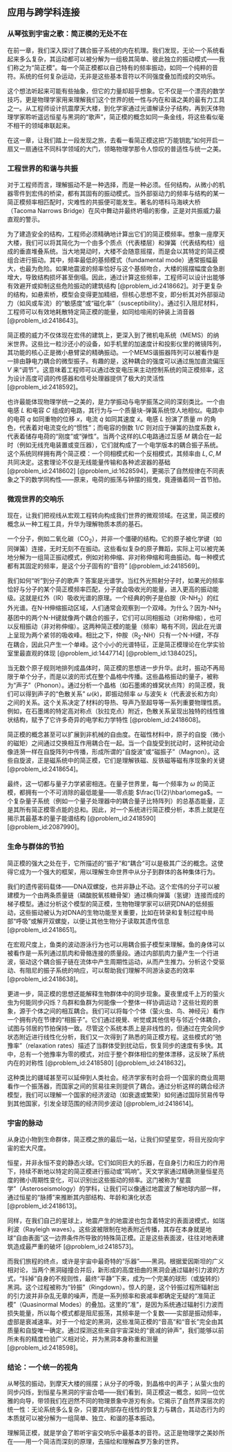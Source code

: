 ## 应用与跨学科连接

### 从琴弦到宇宙之歌：简正模的无处不在

在前一章，我们深入探讨了耦合振子系统的内在机理。我们发现，无论一个系统看起来多么复杂，其运动都可以被分解为一组极其简单、彼此独立的振动模式——我们称之为“简正模”。每一个简正模都以自己特有的频率振动，如同一个纯粹的音符。系统的任何复杂运动，无非是这些基本音符以不同强度叠加而成的交响乐。

这个想法听起来可能有些抽象，但它的力量却超乎想象。它不仅是一个漂亮的数学技巧，更是物理学家用来理解我们这个世界的统一性与内在和谐之美的最有力工具之一。从工程师设计抗震摩天大楼，到化学家通过光谱解读分子结构，再到天体物理学家聆听遥远恒星与黑洞的“歌声”，简正模的概念如同一条金线，将这些看似毫不相干的领域串联起来。

在这一章，让我们踏上一段发现之旅，去看一看简正模这把“万能钥匙”如何开启一扇又一扇通往不同科学领域的大门，领略物理学那令人惊叹的普适性与统一之美。

### 工程世界的和谐与共振

对于工程师而言，理解振动不是一种选择，而是一种必须。任何结构，从微小的机器零件到宏伟的桥梁，都有其固有的振动模式。当外部驱动力的频率与结构的某一简正模频率相匹配时，灾难性的共振便可能发生。著名的塔科马海峡大桥（Tacoma Narrows Bridge）在风中舞动并最终坍塌的影像，正是对共振威力最直观的警示。

为了建造安全的结构，工程师必须精确地计算出它们的简正模频率。想象一座摩天大楼，我们可以将其简化为一个由多个质点（代表楼层）和弹簧（代表结构柱）组成的垂直堆叠系统。当大地晃动时，大楼不会随意摇摆，而是会以其特定的简正模组合进行振动。其中，频率最低的基频模式（fundamental mode）通常振幅最大，也最为危险。如果地震波的频率恰好与这个基频吻合，大楼的摇摆幅度会急剧增大，导致结构损坏甚至倒塌。因此，通过计算这些频率，工程师可以设计出能够有效避开或抑制这些危险振动的建筑结构 [@problem_id:2418662]。对于更复杂的结构，如悬索桥，模型会变得更加精细，但核心思想不变，即分析其对外部驱动力（如风或车流）的“敏感度”或“磁化率”（susceptibility）。通过引入阻尼材料，工程师可以有效地耗散特定简正模的能量，如同给喧闹的钟装上消音器 [@problem_id:2418643]。

简正模的威力不仅体现在宏伟的建筑上，更深入到了微机电系统（MEMS）的纳米世界。这些比一粒沙还小的设备，如手机里的加速度计和投影仪里的微镜阵列，其功能的核心正是微小悬臂梁的精确振动。一个MEMS谐振器阵列可以被看作是一排由静电力耦合的微型振子。有趣的是，这种耦合的强度可以通过施加直流偏压 $V$ 来“调节”。这意味着工程师可以通过改变电压来主动控制系统的简正模频率，这为设计高度可调的传感器和信号处理器提供了极大的灵活性 [@problem_id:2418592]。

也许最能体现物理学统一之美的，是力学振动与电学振荡之间的深刻类比。一个由电感 $L$ 和电容 $C$ 组成的电路，其行为与一个质量块-弹簧系统惊人地相似。电路中的电荷 $q$ 如同重物的位移 $x$，电流 $\dot{q}$ 如同其速度 $\dot{x}$。电感 $L$ 扮演了质量 $m$ 的角色，代表着对电流变化的“惯性”；而电容的倒数 $1/C$ 则对应于弹簧的劲度系数 $k$，代表着储存电荷的“刚度”或“弹性”。当两个这样的LC电路通过互感 $M$ 耦合在一起时（例如无线充电装置或变压器），它们就构成了一个电学版本的耦合振子系统。这个系统同样拥有两个简正模：一个同相模式和一个反相模式，其频率由 $L, C, M$ 共同决定。这套理论不仅是无线能量传输和各种滤波器的基础 [@problem_id:2418602] [@problem_id:1628594]，更揭示了自然规律在不同表象之下的数学同构性——原来，电荷的振荡与钟摆的摇曳，竟遵循着同一首节拍。

### 微观世界的交响乐

现在，让我们把视线从宏观工程转向构成我们世界的微观领域。在这里，简正模的概念从一种工程工具，升华为理解物质本质的基石。

一个分子，例如二氧化碳（CO$_2$），并非一个僵硬的结构。它的原子被化学键（如同弹簧）连接，无时无刻不在振动。这些看似复杂的原子舞蹈，实际上可以被完美地分解为一组简正振动模式，例如对称伸缩、非对称伸缩和弯曲振动。每一种模式都有其固定的频率，是这个分子固有的“音符” [@problem_id:2418569]。

我们如何“听”到分子的歌声？答案是光谱学。当红外光照射分子时，如果光的频率恰好与分子的某个简正模频率匹配，分子就会吸收光的能量，进入更高的振动能级。这就是红外（IR）吸收光谱的原理。一个经典的例子是伯胺（R-NH$_2$）的红外光谱。在N-H伸缩振动区域，人们通常会观察到一个双峰。为什么？因为-NH$_2$基团中的两个N-H键就像两个耦合的振子，它们可以同相振动（对称伸缩），也可以反相振动（非对称伸缩）。这两种简正模的能量（频率）略有不同，因此在光谱上呈现为两个紧邻的吸收峰。相比之下，仲胺（R$_2$-NH）只有一个N-H键，不存在耦合，因此只产生一个单峰。这个小小的光谱特征，正是简正模理论在化学实验室里最直观的体现 [@problem_id:1447714] [@problem_id:1384025]。

当无数个原子规则地排列成晶体时，简正模的思想进一步升华。此时，振动不再局限于单个分子，而是以波的形式在整个晶格中传播。这些晶格振动的量子，被称为“声子”（Phonon）。通过分析一个晶格（如石墨烯的蜂窝状点阵）的简正模，我们可以得到声子的“色散关系” $\omega(k)$，即振动频率 $\omega$ 与波矢 $k$（代表波长和方向）之间的关系。这个关系决定了材料的导热、导声乃至超导等一系列重要物理性质。例如，在石墨烯的特定高对称点（狄拉克点）附近，色散关系呈现出独特的线性锥状结构，赋予了它许多奇异的电学和力学特性 [@problem_id:2418608]。

简正模的概念甚至可以扩展到非机械的自由度。在磁性材料中，原子的自旋（微小的磁矩）之间通过交换相互作用耦合在一起。当一个自旋受到扰动时，这种扰动会像涟漪一样在自旋阵列中传播，形成所谓的“自旋波”或“磁振子”（Magnon）。这些自旋波，正是磁系统中的简正模，它们是理解铁磁、反铁磁等磁有序现象的关键 [@problem_id:2418654]。

最终，这一切都与量子力学紧密相连。在量子世界里，每一个频率为 $\omega$ 的简正模，都拥有一个不可消除的最低能量——零点能 $\frac{1}{2}\hbar\omega$。一个复杂量子系统（例如一个量子处理器中的耦合量子比特阵列）的总基态能量，正是其所有简正模零点能的总和。因此，对一个系统进行简正模分析，本质上就是在揭示其最基本的量子能谱结构 [@problem_id:2418590] [@problem_id:2087990]。

### 生命与群体的节拍

简正模的强大之处在于，它所描述的“振子”和“耦合”可以是极其广泛的概念。这使得它成为一个强大的框架，用以理解生命世界中从分子到群体的各种集体行为。

我们的遗传密码载体——DNA双螺旋，也并非静止不动。这个宏伟的分子可以被建模为一个由两条质量链（磷酸脱氧核糖骨架）通过横向弹簧（氢键）连接而成的梯子模型。通过分析这个模型的简正模，生物物理学家可以研究DNA的低频振动，这些振动被认为对DNA的生物功能至关重要，比如在转录和复制过程中局部“呼吸”或解开双螺旋，以便让其他生物分子读取其遗传信息 [@problem_id:2418651]。

在宏观尺度上，鱼类的波动游泳行为也可以用耦合振子模型来理解。鱼的身体可以被看作是一系列通过肌肉和骨骼连接的质量段。通过内部肌肉力量产生一个行进波，驱动这个耦合振子链在流体中产生周期性运动，从而产生推力。分析这个受驱动、有阻尼的振子系统的响应，可以帮助我们理解不同游泳姿态的效率 [@problem_id:2418638]。

更进一步，简正模的思想还能解释生物群体中的同步现象。夏夜里成千上万的萤火虫为何能同步闪烁？鸟群和鱼群为何能像一个整体一样协调运动？这些壮观的景象，源于个体之间的相互耦合。我们可以将每个个体（萤火虫、鸟、神经元）看作一个拥有内在节律的“相振子”。它们通过視覺、听觉或其他信号与邻近个体耦合，试图与邻居的节拍保持一致。尽管这个系统本质上是非线性的，但通过在完全同步状态附近进行线性化分析，我们又一次得到了熟悉的简正模方程。这些模式的“弛豫率”（relaxation rates）描述了当群体受到扰动后，恢复同步的速度有多快。其中，总有一个弛豫率为零的模式，对应于整个群体相位的整体漂移，这反映了系统内在的对称性 [@problem_id:2418580] [@problem_id:2418632]。

这种类比的疆域甚至可以延伸到人类社会。经济学家有时会将一个国家的商业周期看作一个振荡器，而国家之间的贸易往来则提供了耦合。通过分析这样的耦合经济模型，我们可以理解一个国家的经济波动（如衰退或繁荣）如何通过国际贸易传导到其他国家，引发全球范围的经济同步波动 [@problem_id:2418614]。

### 宇宙的脉动

从身边小物到生命群体，简正模之旅的最后一站，让我们仰望星空，将目光投向宇宙的宏大尺度。

恒星，并非永恒不变的静态火球。它们如同巨大的乐器，在自身引力和压力的作用下，持续不断地以特定的简正模进行振动或“鸣响”。天文学家通过精确测量恒星亮度的微小周期性变化，可以识别出这些振动的频率。这门被称为“星震学”（Asteroseismology）的学科，让我们可以像通过地震波了解地球内部一样，通过恒星的“脉搏”来推断其内部结构、年龄和演化状态 [@problem_id:2418613]。

同样，在我们自己的星球上，地震产生的地震波也包含着特定的表面波模式，如瑞利波（Rayleigh waves）。这些波被限制在地表附近传播，其存在本身就是地球“自由表面”这一边界条件所导致的特殊简正模。正是这些表面波，往往对地表建筑造成最严重的破坏 [@problem_id:2418573]。

而我们旅程的终点，或许是宇宙中最奇特的“乐器”——黑洞。根据爱因斯坦的广义相对论，当两个黑洞碰撞合并后，新形成的高度扭曲的黑洞会通过辐射引力波的方式，“抖掉”自身的不规则性，最终“平静”下来，成为一个完美的球形（或旋转的）黑洞。这个过程被称为“铃振”（Ringdown）。惊人的是，这个铃振过程所辐射出的引力波并非杂乱无章的噪声，而是一系列频率和衰减率都确定无疑的“准简正模”（Quasinormal Modes）的叠加。这里的“准”，是因为系统通过辐射引力波而损失能量，所以每个模式都是阻尼振荡，其频率是一个复数——实部是振动频率，虚部是衰减速率。对于一个给定的黑洞，这些准简正模的“音高”和“音长”完全由其质量和自旋唯一确定。通过探测这些来自宇宙深处的“衰减的钟声”，我们能够以前所未有的精度检验广义相对论，并为黑洞本身称重和测量 [@problem_id:2418598]。

### 结论：一个统一的视角

从琴弦的振动，到摩天大楼的摇摆；从分子的呼吸，到晶格中的声子；从萤火虫的同步闪烁，到恒星与黑洞的宇宙合唱——我们看到，简正模这一概念，如同一位优雅的向导，带领我们在迥然不同的物理景象中游刃有余。它揭示了自然界深层次的统一性：无论系统多么复杂，只要其内部存在线性的恢复力与耦合，其动态行为的本质就可以被分解为一组简单、独立、和谐的基本振动。

理解简正模，就是学会了聆听宇宙交响乐中最基本的音符。这正是物理学之美妙所在——用一个简洁而深刻的原理，去描绘和理解森罗万象的世界。